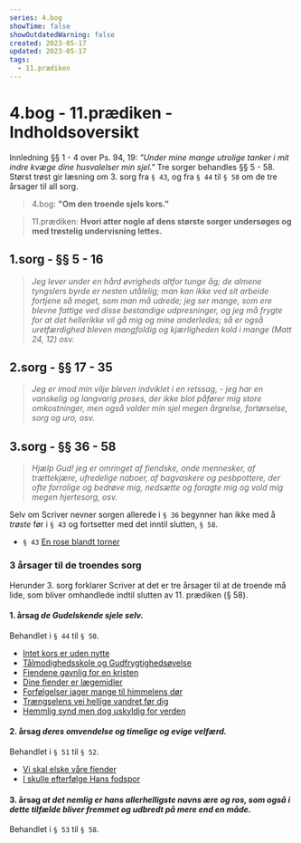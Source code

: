 ```yaml
---
series: 4.bog
showTime: false
showOutdatedWarning: false
created: 2023-05-17
updated: 2023-05-17
tags:
  - 11.prædiken
---
```


# 4.bog - 11.prædiken - Indholdsoversikt
Innledning §§ 1 - 4 over Ps. 94, 19: _"Under mine mange utrolige tanker i mit indre kvæge dine husvalelser min sjel."_ Tre sorger behandles §§ 5 - 58. Størst trøst gir læsning om 3. sorg fra `§ 43`, og fra `§ 44` til `§ 58` om de tre årsager til all sorg.

> 4.bog: **"Om den troende sjels kors."**

> 11.prædiken: **Hvori atter nogle af dens største sorger undersøges og med trøstelig undervisning lettes.**

## 1.sorg - §§ 5 - 16
> _Jeg lever under en hård øvrigheds altfor tunge åg; de almene tyngslers byrde er nesten utålelig; man kan ikke ved sit arbeide fortjene så meget, som man må udrede; jeg ser mange, som ere blevne fattige ved disse bestandige udpresninger, og jeg må frygte for at det hellerikke vil gå mig og mine anderledes; så er også uretfærdighed bleven mangfoldig og kjærligheden kold i mange (Matt 24, 12) osv._

## 2.sorg - §§ 17 - 35
> _Jeg er imod min vilje bleven indviklet i en retssag, - jeg har en vanskelig og langvarig proses, der ikke blot påfører mig store omkostninger, men også volder min sjel megen årgrelse, fortørselse, sorg og uro, osv._

## 3.sorg - §§ 36 - 58
> _Hjælp Gud! jeg er omringet af fiendske, onde mennesker, af trættekjære, ufredelige naboer, af bagvaskere og pesbpottere, der ofte forrolige og bedrøve mig, nedsætte og foragte mig og vold mig megen hjertesorg, osv._

Selv om Scriver nevner sorgen allerede i `§ 36` begynner han ikke med å _trøste_ før i `§ 43` og fortsetter med det inntil slutten, `§ 58`.

- `§ 43` [En rose blandt torner](/article/sjeleskatt/4-bog/11-prediken/43)

### 3 årsager til de troendes sorg
Herunder 3. sorg forklarer Scriver at det er tre årsager til at de troende må lide, som bliver omhandlede indtil slutten av 11. prædiken (§ 58).

#### 1. årsag _de Gudelskende sjele selv._ 
Behandlet i `§ 44` til `§ 50`.

- [Intet kors er uden nytte](/article/sjeleskatt/4-bog/11-prediken/44)
- [Tålmodighedsskole og Gudfrygtighedsøvelse](/article/sjeleskatt/4-bog/11-prediken/45)
- [Fiendene gavnlig for en kristen](/article/sjeleskatt/4-bog/11-prediken/46)
- [Dine fiender er lægemidler](/article/sjeleskatt/4-bog/11-prediken/47)
- [Forfølgelser jager mange til himmelens dør](/article/sjeleskatt/4-bog/11-prediken/48)
- [Trængselens vei hellige vandret før dig](/article/sjeleskatt/4-bog/11-prediken/49)
- [Hemmlig synd men dog uskyldig for verden](/article/sjeleskatt/4-bog/11-prediken/50)

#### 2. årsag _deres omvendelse og timelige og evige velfærd._ 
Behandlet i `§ 51` til `§ 52`.
- [Vi skal elske våre fiender](/article/sjeleskatt/4-bog/11-prediken/51)
- [I skulle efterfølge Hans fodspor](/article/sjeleskatt/4-bog/11-prediken/52)

#### 3. årsag _at det nemlig er hans allerhelligste navns ære og ros, som også i dette tilfælde bliver fremmet og udbredt på mere end en måde._ 
Behandlet i `§ 53` til `§ 58`.
